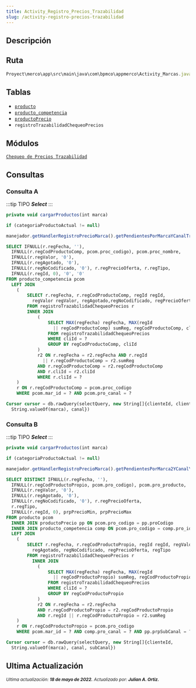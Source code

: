```yaml
---
title: Activity_Registro_Precios_Trazabilidad
slug: /activity-registro-precios-trazabilidad
---
```


## Descripción

## Ruta

```js
Proyect\merco\app\src\main\java\com\bpmco\appmerco\Activity_Marcas.java
```

## Tablas

- [```producto```](./../sincronizacion/tablas/producto.md)  
- [```producto_competencia```](./../sincronizacion/tablas/producto_competencia.md)  
- [```productoPrecio```](./../sincronizacion/tablas/productoPrecio.md)
- ```registroTrazabilidadChequeoPrecios```  

## Módulos

[```Chequeo de Precios Trazabilidad```](../modules/modulo-44.md)

## Consultas

### Consulta A

:::tip TIPO
***Select***
:::

```js title="Método desde donde se invoca"
private void cargarProductos(int marca)
```

```js title="Condiciones"
if (categoriaProductoActual != null)
```

```js title="Método"
manejador.getHandlerRegistroPrecioMarca().getPendientesPorMarcaYCanalTrazabilidad(clienteMercaderistaActual, marca, objetoCliente.getCli_canal(), fecha)
```

```sql title="Query"
SELECT IFNULL(r.regFecha, ''), 
  IFNULL(r.regCodProductoComp, pcom.proc_codigo), pcom.proc_nombre, 
  IFNULL(r.regValor, '0'), 
  IFNULL(r.regAgotado, '0'), 
  IFNULL(r.regNoCodificado, '0'), r.regPrecioOferta, r.regTipo, 
  IFNULL(r.regId, 0), '0', '0'
FROM producto_competencia pcom 
  LEFT JOIN  
    (
        SELECT r.regFecha, r.regCodProductoComp, regId regId, 
          regValor regValor, regAgotado,regNoCodificado, regPrecioOferta, regTipo
        FROM registroTrazabilidadChequeoPrecios r
        INNER JOIN
            (
                SELECT MAX(regFecha) regFecha, MAX(regId 
                  || regCodProductoComp) sumReg, regCodProductoComp, cliId
                FROM registroTrazabilidadChequeoPrecios
                WHERE cliId = ?
                GROUP BY regCodProductoComp, cliId
            ) 
            r2 ON r.regFecha = r2.regFecha AND r.regId 
              || r.regCodProductoComp = r2.sumReg 
            AND r.regCodProductoComp = r2.regCodProductoComp
            AND r.cliId = r2.cliId
            WHERE r.cliId = ?
    )
    r ON r.regCodProductoComp = pcom.proc_codigo
    WHERE pcom.mar_id = ? AND pcom.pro_canal = ?

Cursor cursor = db.rawQuery(selectQuery, new String[]{clienteId, clienteId, 
  String.valueOf(marca), canal})
```

### Consulta B

:::tip TIPO
***Select***
:::

```js title="Método desde donde se invoca"
private void cargarProductos(int marca)
```

```js title="Condiciones"
if (categoriaProductoActual != null)
```

```js title="Método"
manejador.getHandlerRegistroPrecioMarca().getPendientesPorMarca2YCanalYSubCanalTrazabilidad(clienteMercaderistaActual, marca, objetoCliente.getCli_canal(), objetoCliente.getCli_subCanal(), fecha)
```

```sql title="Query" 
SELECT DISTINCT IFNULL(r.regFecha, ''), 
  IFNULL(r.regCodProductoPropio, pcom.pro_codigo), pcom.pro_producto, 
  IFNULL(r.regValor, '0'), 
  IFNULL(r.regAgotado, '0'), 
  IFNULL(r.regNoCodificado, '0'), r.regPrecioOferta, 
  r.regTipo, 
  IFNULL(r.regId, 0), prpPrecioMin, prpPrecioMax
FROM producto pcom
  INNER JOIN productoPrecio pp ON pcom.pro_codigo = pp.proCodigo
  INNER JOIN producto_competencia comp ON pcom.pro_codigo = comp.pro_id 
  LEFT JOIN
    (
        SELECT r.regFecha, r.regCodProductoPropio, regId regId, regValor regValor, 
          regAgotado, regNoCodificado, regPrecioOferta, regTipo
        FROM registroTrazabilidadChequeoPrecios r
          INNER JOIN
            (
                SELECT MAX(regFecha) regFecha, MAX(regId 
                  || regCodProductoPropio) sumReg, regCodProductoPropio
                FROM registroTrazabilidadChequeoPrecios
                WHERE cliId = ?
                GROUP BY regCodProductoPropio
            )
            r2 ON r.regFecha = r2.regFecha 
            AND r.regCodProductoPropio = r2.regCodProductoPropio
            AND r.regId || r.regCodProductoPropio = r2.sumReg
    )
    r ON r.regCodProductoPropio = pcom.pro_codigo
    WHERE pcom.mar_id = ? AND comp.pro_canal = ? AND pp.prpSubCanal = ?

Cursor cursor = db.rawQuery(selectQuery, new String[]{clienteId, 
  String.valueOf(marca), canal, subCanal})
```

## Ultima Actualización

<div class="ultima-actualizacion">
  <small>
    <i>
      Ultima actualización:
      <b> 18 de mayo de 2022.</b>
    </i>
  </small>

  <small>
    <i>
      Actualizado por:
      <b> Julian A. Ortiz.</b>
    </i>
  </small>
</div>